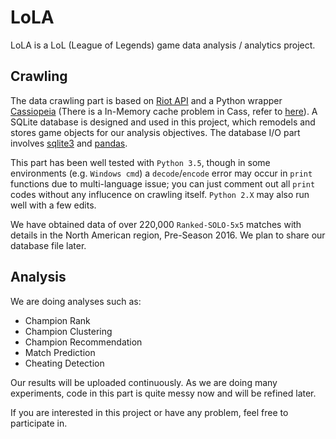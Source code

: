 # LoLA

LoLA is a LoL (League of Legends) game data analysis / analytics project.

## Crawling

The data crawling part is based on [Riot API](https://developer.riotgames.com/api/methods) and a Python wrapper [Cassiopeia](https://github.com/meraki-analytics/cassiopeia) (There is a In-Memory cache problem in Cass, refer to [here](https://github.com/meraki-analytics/cassiopeia/issues/40)). A SQLite database is designed and used in this project, which remodels and stores game objects for our analysis objectives. The database I/O part involves [sqlite3](https://docs.python.org/3.5/library/sqlite3.html) and [pandas](http://pandas.pydata.org/). 

This part has been well tested with `Python 3.5`, though in some environments (e.g. `Windows cmd`) a `decode`/`encode` error may occur in `print` functions due to multi-language issue; you can just comment out all `print` codes without any influcence on crawling itself. `Python 2.X` may also run well with a few edits.

We have obtained data of over 220,000 `Ranked-SOLO-5x5` matches with details in the North American region, Pre-Season 2016. We plan to share our database file later.

## Analysis

We are doing analyses such as:

- Champion Rank
- Champion Clustering
- Champion Recommendation
- Match Prediction
- Cheating Detection

Our results will be uploaded continuously. As we are doing many experiments, code in this part is quite messy now and will be refined later.

If you are interested in this project or have any problem, feel free to participate in.